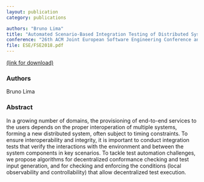 ```yaml
---
layout: publication
category: publications

authors: "Bruno Lima"
title: "Automated Scenario-Based Integration Testing of Distributed Systems"
conference: "26th ACM Joint European Software Engineering Conference and Symposium on the Foundations of Software Engineering (ESEC/FSE 2018)"
file: ESE/FSE2018.pdf
---
```


<a href="https://doi.org/10.1145/3236024.3275431"><i class="icon-pdf"></i> (link for download)</a>

### Authors

Bruno Lima

### Abstract

In a growing number of domains, the provisioning of end-to-end services to the users depends on the proper interoperation of multiple systems, forming a new distributed system, often subject to timing constraints. To ensure interoperability and integrity, it is important to conduct integration tests that verify the interactions with the environment and between the system components in key scenarios. To tackle test automation challenges, we propose algorithms for decentralized conformance checking and test input generation, and for checking and enforcing the conditions (local observability and controllability) that allow decentralized test execution.
